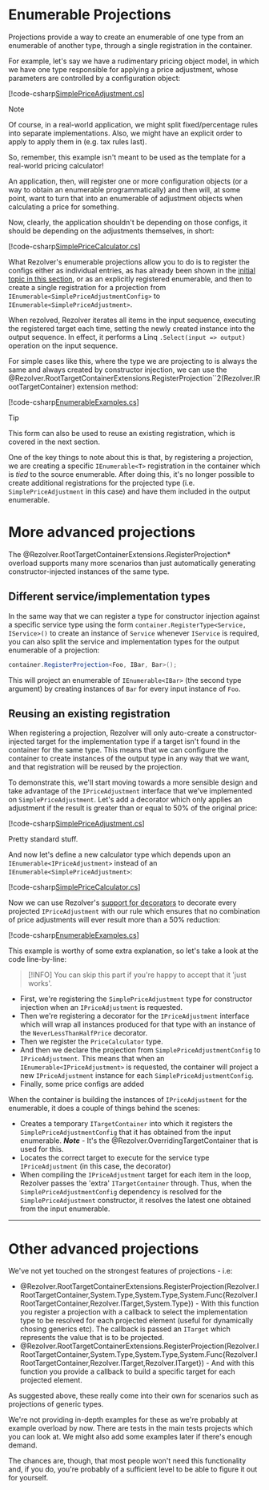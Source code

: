 ﻿# Enumerable Projections

Projections provide a way to create an enumerable of one type from an enumerable of another type, through a single
registration in the container.

For example, let's say we have a rudimentary pricing object model, in which we have one type responsible for 
applying a price adjustment, whose parameters are controlled by a configuration object:

[!code-csharp[SimplePriceAdjustment.cs](../../../../../test/Rezolver.Tests.Examples/Types/SimplePriceAdjustment.cs#example)]

> [!NOTE]
> Of course, in a real-world application, we might split fixed/percentage rules into separate
> implementations.  Also, we might have an explicit order to apply to apply them in (e.g. tax rules last).
> 
> So, remember, this example isn't meant to be used as the template for a real-world pricing calculator!

An application, then, will register one or more configuration objects (or a way to obtain an enumerable 
programmatically) and then will, at some point, want to turn that into an enumerable of adjustment objects
when calculating a price for something.

Now, clearly, the application shouldn't be depending on those configs, it should be depending on the adjustments
themselves, in short:

[!code-csharp[SimplePriceCalculator.cs](../../../../../test/Rezolver.Tests.Examples/Types/SimplePriceCalculator.cs#example)]

What Rezolver's enumerable projections allow you to do is to register the configs either as individual entries,
as has already been shown in the [initial topic in this section](../enumerables.md), or as an explicitly 
registered enumerable, and then to create a single registration for a projection from 
`IEnumerable<SimplePriceAdjustmentConfig>` to `IEnumerable<SimplePriceAdjustment>`.

When rezolved, Rezolver iterates all items in the input sequence, executing the registered target each time,
setting the newly created instance into the output sequence.  In effect, it performs a Linq 
`.Select(input => output)` operation on the input sequence.

For simple cases like this, where the type we are projecting to is always the same and always created by constructor
injection, we can use the @Rezolver.RootTargetContainerExtensions.RegisterProjection``2(Rezolver.IRootTargetContainer)
extension method:

[!code-csharp[EnumerableExamples.cs](../../../../../test/Rezolver.Tests.Examples/EnumerableExamples.cs#example100)]

> [!TIP]
> This form can also be used to reuse an existing registration, which is covered in the next section.

One of the key things to note about this is that, by registering a projection, we are creating a specific 
`IEnumerable<T>` registration in the container which is *tied* to the source enumerable.  After doing this, it's
no longer possible to create additional registrations for the projected type (i.e. `SimplePriceAdjustment` in this 
case) and have them included in the output enumerable.

# More advanced projections

The @Rezolver.RootTargetContainerExtensions.RegisterProjection* overload supports many more scenarios than just
automatically generating constructor-injected instances of the same type.

## Different service/implementation types

In the same way that we can register a type for constructor injection against a specific service type using the
form `container.RegisterType<Service, IService>()` to create an instance of `Service` whenever `IService` is required,
you can also split the service and implementation types for the output enumerable of a projection:

```cs
container.RegisterProjection<Foo, IBar, Bar>();
```

This will project an enumerable of `IEnumerable<IBar>` (the second type argument) by creating instances of `Bar`
for every input instance of `Foo`.

## Reusing an existing registration

When registering a projection, Rezolver will only auto-create a constructor-injected target for the implementation
type if a target isn't found in the container for the same type.  This means that we can configure the container 
to create instances of the output type in any way that we want, and that registration will be reused by the 
projection.

To demonstrate this, we'll start moving towards a more sensible design and take advantage of the `IPriceAdjustment`
interface that we've implemented on `SimplePriceAdjustment`.  Let's add a decorator which only applies an adjustment
if the result is greater than or equal to 50% of the original price:

[!code-csharp[SimplePriceAdjustment.cs](../../../../../test/Rezolver.Tests.Examples/Types/SimplePriceAdjustment.cs#example2)]

Pretty standard stuff.

And now let's define a new calculator type which depends upon an `IEnumerable<IPriceAdjustment>` instead of an
`IEnumerable<SimplePriceAdjustment>`:

[!code-csharp[SimplePriceCalculator.cs](../../../../../test/Rezolver.Tests.Examples/Types/SimplePriceCalculator.cs#example2)]

Now we can use Rezolver's [support for decorators](../decorators.md) to decorate every projected `IPriceAdjustment`
with our rule which ensures that no combination of price adjustments will ever result more than a 50% reduction:

[!code-csharp[EnumerableExamples.cs](../../../../../test/Rezolver.Tests.Examples/EnumerableExamples.cs#example101)]

This example is worthy of some extra explanation, so let's take a look at the code line-by-line:

> [!INFO]
> You can skip this part if you're happy to accept that it 'just works'.

- First, we're registering the `SimplePriceAdjustment` type for constructor injection when an `IPriceAdjustment`
is requested.
- Then we're registering a decorator for the `IPriceAdjustment` interface which will wrap all instances produced
for that type with an instance of the `NeverLessThanHalfPrice` decorator.
- Then we register the `PriceCalculator` type.
- And then we declare the projection from `SimplePriceAdjustmentConfig` to `IPriceAdjustment`.  This means that
when an `IEnumerable<IPriceAdjustment>` is requested, the container will project a new `IPriceAdjustment` instance
for each `SimplePriceAdjustmentConfig`.
- Finally, some price configs are added

When the container is building the instances of `IPriceAdjustment` for the enumerable, it does a couple of things
behind the scenes:
- Creates a temporary `ITargetContainer` into which it registers the `SimplePriceAdjustmentConfig` that it has
obtained from the input enumerable.  _**Note**_ - It's the @Rezolver.OverridingTargetContainer that is used for this.
- Locates the correct target to execute for the service type `IPriceAdjustment` (in this case, the decorator)
- When compiling the `IPriceAdjustment` target for each item in the loop, Rezolver passes the 'extra' 
`ITargetContainer` through.  Thus, when the `SimplePriceAdjustmentConfig` dependency is resolved for the 
`SimplePriceAdjustment` constructor, it resolves the latest one obtained from the input enumerable.

* * *

# Other advanced projections

We've not yet touched on the strongest features of projections - i.e:

- @Rezolver.RootTargetContainerExtensions.RegisterProjection(Rezolver.IRootTargetContainer,System.Type,System.Type,System.Func{Rezolver.IRootTargetContainer,Rezolver.ITarget,System.Type}) -
With this function you register a projection with a callback to select the implementation type to be resolved for 
each projected element (useful for dynamically chosing generics etc).  The callback is passed an `ITarget` which 
represents the value that is to be projected.  
- @Rezolver.RootTargetContainerExtensions.RegisterProjection(Rezolver.IRootTargetContainer,System.Type,System.Type,System.Func{Rezolver.IRootTargetContainer,Rezolver.ITarget,Rezolver.ITarget}) -
And with this function you provide a callback to build a specific target for each projected element.

As suggested above, these really come into their own for scenarios such as projections of generic types.

We're not providing in-depth examples for these as we're probably at example overload by now.  There are tests in the
main tests projects which you can look at.  We might also add some examples later if there's enough demand.

The chances are, though, that most people won't need this functionality and, if you do, you're probably of a 
sufficient level to be able to figure it out for yourself.